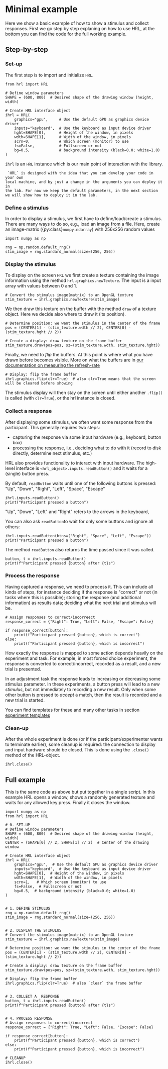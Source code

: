# Minimal example

Here we show a basic example of how to show a stimulus
and collect responses. 
First we go step by step explaning on how to use HRL,
at the bottom you can find the code for the full working example.


## Step-by-step

### Set-up

The first step is to import and initialize `HRL`. 

```{code-block} python
from hrl import HRL

# Define window parameters
SHAPE = (600, 800)  # Desired shape of the drawing window (height, width)

# Create HRL interface object
ihrl = HRL(
    graphics="gpu",     # Use the default GPU as graphics device driver
    inputs="keyboard",  # Use the keyboard as input device driver
    hght=SHAPE[0],      # Height of the window, in pixels
    wdth=SHAPE[1],      # Width of the window, in pixels
    scrn=0,             # Which screen (monitor) to use
    fs=False,           # Fullscreen or not
    bg=0.5,             # background intensity (black=0.0; white=1.0)
)
```

`ihrl` is an `HRL` instance which is our main point of interaction with
the library. 

```{note}
 `HRL` is designed with the idea that you can develop your code in your own
local machine, and by just a change in the arguments you can deploy it in
the lab. For now we keep the default parameters, in the next section
we will show how to deploy it in the lab.
```


### Define a stimulus

In order to display a stimulus,
we first have to define/load/create a stimulus.
There are many ways to do so, e.g., load an image from a file.
Here, create an image-matrix ({py:class}`numpy.ndarray`) with 256x256 random values


```{code-block} python
import numpy as np

rng = np.random.default_rng()
stim_image = rng.standard_normal(size=(256, 256))
```


### Display the stimulus

To display on the screen `HRL`  we first create a texture containing 
the image information using the method `hrl.graphics.newTexture`.
The input is a input array with values between 0 and 1.

```{code-block} python
# Convert the stimulus image(matrix) to an OpenGL texture
stim_texture = ihrl.graphics.newTexture(stim_image)
```

We then draw this texture on the buffer with the method `draw` of a 
texture object. 
Here we decide also where to draw it (its position).


```{code-block} python
# Determine position: we want the stimulus in the center of the frame
pos = (CENTER[1] - (stim_texture.wdth // 2), CENTER[0] - (stim_texture.hght // 2))

# Create a display: draw texture on the frame buffer
stim_texture.draw(pos=pos, sz=(stim_texture.wdth, stim_texture.hght))
```

Finally, we need to *flip* the buffers. At this point is where 
what you have drawn before becomes visible. 
More on what the buffers are in 
[our documentation on measuring the refresh-rate](../calibration/refresh-rate) 


```{code-block} python
# Display: flip the frame buffer
ihrl.graphics.flip(clr=True)  # also clr=True means that the screen will be cleared before showing
```

The stimulus display will then stay on the screen
until either another `.flip()` is called (with `clr=True`),
or the hrl instance is closed.


### Collect a response

After displaying some stimulus, we often want some response from the participant.
This generally requires two steps:
- capturing the response via some input hardware (e.g., keyboard, button box)
- processing the response,  i.e., deciding what to do with it
  (record to disk directly, determine next stimulus, etc.)

HRL also provides functionality to interact with input hardware.
The high-level interface is `<hrl_object>.inputs.readButton()` and 
it waits for a (single) button press.

By default, `readButton` waits until one of the following buttons is pressed:
"Up", "Down", "Right", "Left", "Space", "Escape"

```{code-block} python
ihrl.inputs.readButton()
print("Participant pressed a button")
```
"Up", "Down", "Left" and "Right" refers to the arrows in the keyboard,


You can also ask `readButton`to wait for only some buttons
and ignore all others:


```{code-block} python
ihrl.inputs.readButton(btns=("Right", "Space", "Left", "Escape"))
print("Participant pressed a button")
```

The method `readButton` also returns the time passed
since it was called. 

```{code-block} python
button, t = ihrl.inputs.readButton()
print(f"Participant pressed {button} after {t}s")
```


### Process the response

Having captured a response, we need to process it.
This can include all kinds of steps, for instance
deciding if the response is "correct" or not (in tasks where this is possible);
storing the response (and additional information) as results data;
deciding what the next trial and stimulus will be.

```{code-block} python
# Assign responses to correct/incorreect
response_correct = {"Right": True, "Left": False, "Escape": False}

if response_correct[button]:
    print(f"Participant pressed {button}, which is correct")
else:
    print(f"Participant pressed {button}, which is incorrect")
``` 

    
How exactly the response is mapped to some action
depends heavily on the experiment and task.
For example, in most forced choice experiment,
the response is converted to correct/incorrect,
recorded as a result, and a new trial is presented.

In an adjustment task the response leads to increasing 
or decreasing some stimulus parameter.
In these experiments, a button press will lead to a new *stimulus*,
but not immediately to recording a new result.
Only when some other button is pressed to *accept* a match,
then the result is recorded and a new trial is started.

You can find templates for these and many other tasks in 
section [experiment templates](../intro)


### Clean-up


After the whole experiment is done 
(or if the participant/experimenter wants to terminate earlier),
some cleanup is required:
the connection to display and input hardware should be closed.
This is done using the `.close()` method of the HRL-object.

```{code-block} python
ihrl.close()
```


## Full example

This is the same code as above but put together in a single script.
In this example HRL opens a window, shows a randomly generated texture
and waits for any allowed key press. Finally it closes the window.


```{code-block} python
import numpy as np
from hrl import HRL

# 0. SET-UP  
# Define window parameters
SHAPE = (600, 800)  # Desired shape of the drawing window (height, width)
CENTER = (SHAPE[0] // 2, SHAPE[1] // 2)  # Center of the drawing window

# Create HRL interface object
ihrl = HRL(
    graphics="gpu",  # Use the default GPU as graphics device driver
    inputs="keyboard",  # Use the keyboard as input device driver
    hght=SHAPE[0],  # Height of the window, in pixels
    wdth=SHAPE[1],  # Width of the window, in pixels
    scrn=1,   # Which screen (monitor) to use
    fs=False,  # Fullscreen or not
    bg=0.5,  # background intensity (black=0.0; white=1.0)
)


# 1. DEFINE STIMULUS 
rng = np.random.default_rng()
stim_image = rng.standard_normal(size=(256, 256))


# 2. DISPLAY THE STIMULUS
# Convert the stimulus image(matrix) to an OpenGL texture
stim_texture = ihrl.graphics.newTexture(stim_image)

# Determine position: we want the stimulus in the center of the frame
pos = (CENTER[1] - (stim_texture.wdth // 2), CENTER[0] - (stim_texture.hght // 2))

# Create a display: draw texture on the frame buffer
stim_texture.draw(pos=pos, sz=(stim_texture.wdth, stim_texture.hght))

# Display: flip the frame buffer
ihrl.graphics.flip(clr=True)  # also `clear` the frame buffer


# 3. COLLECT A  RESPONSE  
button, t = ihrl.inputs.readButton()
print(f"Participant pressed {button} after {t}s")


# 4. PROCESS RESPONSE
# Assign responses to correct/incorrect
response_correct = {"Right": True, "Left": False, "Escape": False}

if response_correct[button]:
    print(f"Participant pressed {button}, which is correct")
else:
    print(f"Participant pressed {button}, which is incorrect")

# CLEANUP 
ihrl.close()

```
